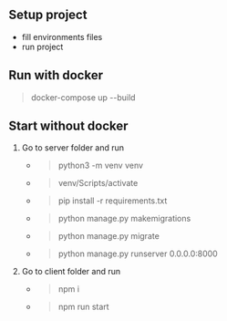 

## Setup project

- fill environments files
- run project

## Run with docker

> docker-compose up --build

## Start without docker

1. Go to server folder and run
     - > python3 -m venv venv
     - > venv/Scripts/activate
     - > pip install -r requirements.txt
     - > python manage.py makemigrations
     - > python manage.py migrate
     - > python manage.py runserver 0.0.0.0:8000
2. Go to client folder and run
    - > npm i
    - > npm run start 
